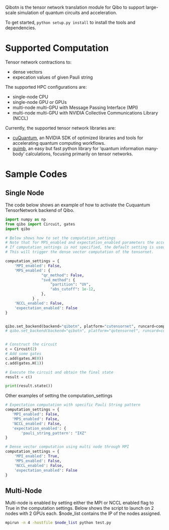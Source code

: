 Qibotn is the tensor network translation module for Qibo to support large-scale simulation of quantum circuits and acceleration.

To get started, `python setup.py install` to install the tools and dependencies.

# Supported Computation

Tensor network contractions to:
- dense vectors
- expecation values of given Pauli string

The supported HPC configurations are:
- single-node CPU
- single-node GPU or GPUs
- multi-node multi-GPU with Message Passing Interface (MPI)
- multi-node multi-GPU with NVIDIA Collective Communications Library (NCCL)

Currently, the supported tensor network libraries are:
 - [cuQuantum](https://github.com/NVIDIA/cuQuantum), an NVIDIA SDK of optimized libraries and tools for accelerating quantum computing workflows.
 - [quimb](https://quimb.readthedocs.io/en/latest/), an easy but fast python library for ‘quantum information many-body’ calculations, focusing primarily on tensor networks.

# Sample Codes
## Single Node
The code below shows an example of how to activate the Cuquantum TensorNetwork backend of Qibo.
```py
import numpy as np
from qibo import Circuit, gates
import qibo

# Below shows how to set the computation_settings
# Note that for MPS_enabled and expectation_enabled parameters the accepted inputs are boolean or a dictionary with the format shown below.
# If computation_settings is not specified, the default setting is used in which all booleans will be False. 
# This will trigger the dense vector computation of the tensornet.

computation_settings = {
    'MPI_enabled': False,
    'MPS_enabled': {
                "qr_method": False,
                "svd_method": {
                    "partition": "UV",
                    "abs_cutoff": 1e-12,
                },
            } ,
    'NCCL_enabled': False,
    'expectation_enabled': False
}


qibo.set_backend(backend="qibotn", platform="cutensornet", runcard=computation_settings)  #cuQuantum
# qibo.set_backend(backend="qibotn", platform="qutensornet", runcard=computation_settings) #quimb


# Construct the circuit
c = Circuit(2)
# Add some gates
c.add(gates.H(0))
c.add(gates.H(1))

# Execute the circuit and obtain the final state
result = c()

print(result.state())
```

Other examples of setting the computation_settings

```py
# Expectation computation with specific Pauli String pattern
computation_settings = {
   'MPI_enabled': False,
   'MPS_enabled': False,
   'NCCL_enabled': False,
   'expectation_enabled': {
       'pauli_string_pattern': "IXZ"
}

# Dense vector computation using multi node through MPI
computation_settings = {
    'MPI_enabled': True,
    'MPS_enabled': False,
    'NCCL_enabled': False,
    'expectation_enabled': False
}
```

## Multi-Node
Multi-node is enabled by setting either the MPI or NCCL enabled flag to True in the computation settings. Below shows the script to launch on 2 nodes with 2 GPUs each. $node_list contains the IP of the nodes assigned.


```sh
mpirun -n 4 -hostfile $node_list python test.py
```